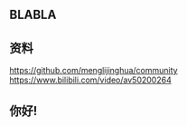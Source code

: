 ## BLABLA

## 资料


https://github.com/menglijinghua/community
https://www.bilibili.com/video/av50200264

## 你好!



